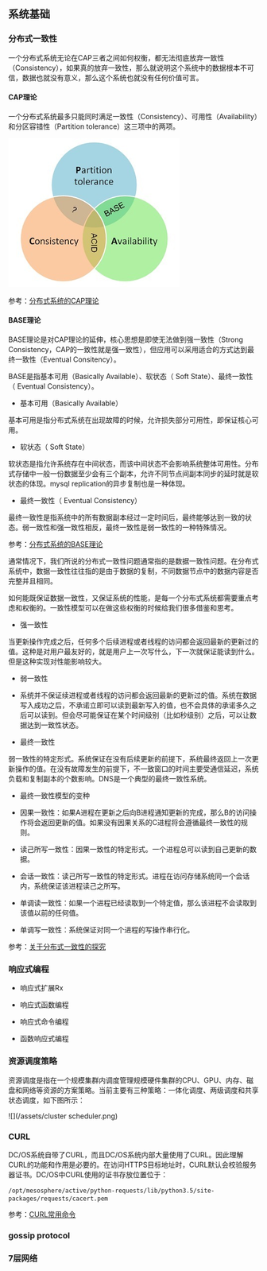 ## 系统基础

### 分布式一致性

一个分布式系统无论在CAP三者之间如何权衡，都无法彻底放弃一致性（Consistency），如果真的放弃一致性，那么就说明这个系统中的数据根本不可信，数据也就没有意义，那么这个系统也就没有任何价值可言。

#### CAP理论

一个分布式系统最多只能同时满足一致性（Consistency）、可用性（Availability）和分区容错性（Partition tolerance）这三项中的两项。

![](/assets/cap-theory.jpg)

参考：[分布式系统的CAP理论](http://www.hollischuang.com/archives/666)

#### BASE理论

BASE理论是对CAP理论的延伸，核心思想是即使无法做到强一致性（Strong Consistency，CAP的一致性就是强一致性），但应用可以采用适合的方式达到最终一致性（Eventual Consitency）。

BASE是指基本可用（Basically Available）、软状态（ Soft State）、最终一致性（ Eventual Consistency）。

- 基本可用（Basically Available）

 基本可用是指分布式系统在出现故障的时候，允许损失部分可用性，即保证核心可用。

- 软状态（ Soft State）

 软状态是指允许系统存在中间状态，而该中间状态不会影响系统整体可用性。分布式存储中一般一份数据至少会有三个副本，允许不同节点间副本同步的延时就是软状态的体现。mysql replication的异步复制也是一种体现。

- 最终一致性（ Eventual Consistency）

 最终一致性是指系统中的所有数据副本经过一定时间后，最终能够达到一致的状态。弱一致性和强一致性相反，最终一致性是弱一致性的一种特殊情况。

参考：[分布式系统的BASE理论](http://www.hollischuang.com/archives/672)

通常情况下，我们所说的分布式一致性问题通常指的是数据一致性问题。在分布式系统中，数据一致性往往指的是由于数据的复制，不同数据节点中的数据内容是否完整并且相同。

如何能既保证数据一致性，又保证系统的性能，是每一个分布式系统都需要重点考虑和权衡的。一致性模型可以在做这些权衡的时候给我们很多借鉴和思考。

- 强一致性

 当更新操作完成之后，任何多个后续进程或者线程的访问都会返回最新的更新过的值。这种是对用户最友好的，就是用户上一次写什么，下一次就保证能读到什么。但是这种实现对性能影响较大。

- 弱一致性

- 系统并不保证续进程或者线程的访问都会返回最新的更新过的值。系统在数据写入成功之后，不承诺立即可以读到最新写入的值，也不会具体的承诺多久之后可以读到。但会尽可能保证在某个时间级别（比如秒级别）之后，可以让数据达到一致性状态。

- 最终一致性

 弱一致性的特定形式。系统保证在没有后续更新的前提下，系统最终返回上一次更新操作的值。在没有故障发生的前提下，不一致窗口的时间主要受通信延迟，系统负载和复制副本的个数影响。DNS是一个典型的最终一致性系统。

- 最终一致性模型的变种

 - 因果一致性：如果A进程在更新之后向B进程通知更新的完成，那么B的访问操作将会返回更新的值。如果没有因果关系的C进程将会遵循最终一致性的规则。

 - 读己所写一致性：因果一致性的特定形式。一个进程总可以读到自己更新的数据。

 - 会话一致性：读己所写一致性的特定形式。进程在访问存储系统同一个会话内，系统保证该进程读己之所写。

 - 单调读一致性：如果一个进程已经读取到一个特定值，那么该进程不会读取到该值以前的任何值。

 - 单调写一致性：系统保证对同一个进程的写操作串行化。


参考：[关于分布式一致性的探究](http://www.hollischuang.com/archives/663)


### 响应式编程

- 响应式扩展Rx

- 响应式函数编程

- 响应式命令编程

- 函数响应式编程



### 资源调度策略

资源调度是指在一个规模集群内调度管理规模硬件集群的CPU、GPU、内存、磁盘和网络等资源的方案策略。当前主要有三种策略：一体化调度、两级调度和共享状态调度，如下图所示：

![](/assets/cluster scheduler.png)


### CURL

DC/OS系统自带了CURL，而且DC/OS系统内部大量使用了CURL。因此理解CURL的功能和作用是必要的。在访问HTTPS目标地址时，CURL默认会校验服务器证书。DC/OS中CURL使用的证书存放位置位于：

```
/opt/mesosphere/active/python-requests/lib/python3.5/site-packages/requests/cacert.pem
```

参考：[CURL常用命令](https://gist.github.com/303182519/132568fd0e58cae57202)



### gossip protocol

### 7层网络



